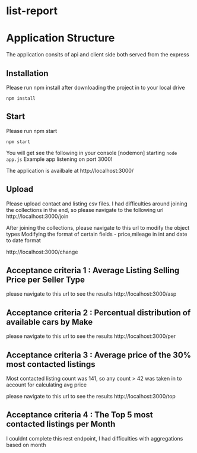 # list-report

# Application Structure

 The application consits of api and client side both served from the express 


## Installation

Please run npm install after downloading the project in to your local drive

```
npm install
```

## Start

Please run npm start 

```
npm start
```

You will get see the following in your console
[nodemon] starting `node app.js`
Example app listening on port 3000!

The application is availbale at http://localhost:3000/

## Upload

Please upload contact and listing csv files. I had difficulties around joining the collections in the end, so please navigate to the following url
http://localhost:3000/join


After joining the collections, please navigate to this url to modify the object types 
Modifying the format of certain fields - price,mileage in int and date to date format

http://localhost:3000/change


## Acceptance criteria 1 : Average Listing Selling Price per Seller Type

please navigate to this url to see the results
http://localhost:3000/asp

## Acceptance criteria 2 : Percentual distribution of available cars by Make

please navigate to this url to see the results
http://localhost:3000/per

## Acceptance criteria 3 : Average price of the 30% most contacted listings
 Most contacted listing count was 141, so any count > 42 was taken in to account for calculating avg price

please navigate to this url to see the results
http://localhost:3000/top


## Acceptance criteria 4 : The Top 5 most contacted listings per Month
 I couldnt complete this rest endpoint, I had difficulties with aggregations based on month
